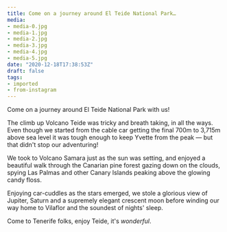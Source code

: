 ```yaml
---
title: Come on a journey around El Teide National Park…
media:
- media-0.jpg
- media-1.jpg
- media-2.jpg
- media-3.jpg
- media-4.jpg
- media-5.jpg
date: "2020-12-18T17:38:53Z"
draft: false
tags:
- imported
- from-instagram
---
```

Come on a journey around El Teide National Park with us\!



The climb up Volcano Teide was tricky and breath taking, in all the ways. Even though we started from the cable car getting the final 700m to 3,715m above sea level it was tough enough to keep Yvette from the peak — but that didn't stop our adventuring\!



We took to Volcano Samara just as the sun was setting, and enjoyed a beautiful walk through the Canarian pine forest gazing down on the clouds, spying Las Palmas and other Canary Islands peaking above the glowing candy floss.



Enjoying car-cuddles as the stars emerged, we stole a glorious view of Jupiter, Saturn and a supremely elegant crescent moon before winding our way home to Vilaflor and the soundest of nights' sleep.



Come to Tenerife folks, enjoy Teide, it's *wonderful*.
